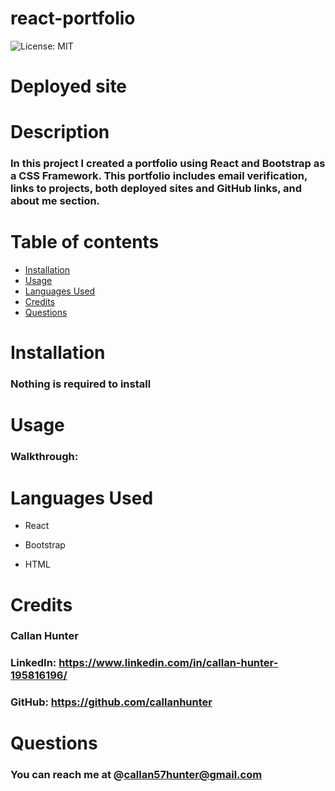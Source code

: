 # react-portfolio

![License: MIT](https://img.shields.io/badge/License-MIT-yellow.svg)

# Deployed site

###

# Description

### In this project I created a portfolio using React and Bootstrap as a CSS Framework. This portfolio includes email verification, links to projects, both deployed sites and GitHub links, and about me section.

# Table of contents

- [Installation](#installation)
- [Usage](#usage)
- [Languages Used](#languages-used)
- [Credits](#credits)
- [Questions](#questions)

# Installation

### Nothing is required to install

# Usage

### Walkthrough:

# Languages Used

- React

- Bootstrap

- HTML

# Credits

### Callan Hunter

### LinkedIn: https://www.linkedin.com/in/callan-hunter-195816196/

### GitHub: https://github.com/callanhunter

# Questions

### You can reach me at @callan57hunter@gmail.com
